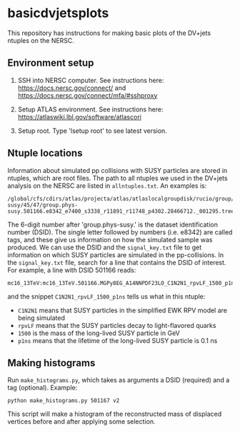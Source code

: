 # basicdvjetsplots

This repository has instructions for making basic plots of the DV+jets ntuples on the NERSC.

## Environment setup

1. SSH into NERSC computer. See instructions here: https://docs.nersc.gov/connect/ and https://docs.nersc.gov/connect/mfa/#sshproxy

2. Setup ATLAS environment. See instructions here: https://atlaswiki.lbl.gov/software/atlascori

3. Setup root. Type 'lsetup root' to see latest version. 

## Ntuple locations
Information about simulated pp collisions with SUSY particles are stored in ntuples, which are root files. The path to all ntuples we used in the DV+jets analysis on the NERSC are listed in `allntuples.txt`. An examples is:
```
/global/cfs/cdirs/atlas/projecta/atlas/atlaslocalgroupdisk/rucio/group/phys-susy/45/47/group.phys-susy.501166.e8342_e7400_s3338_r11891_r11748_p4302.28466712._001295.trees.root
```
The 6-digit number after 'group.phys-susy.' is the dataset identification number (DSID). The single letter followed by numbers (i.e. e8342) are called tags, and these give us information on how the simulated sample was produced. We can use the DSID and the `signal_key.txt` file to get information on which SUSY particles are simulated in the pp-collisions. In the `signal_key.txt` file, search for a line that contains the DSID of interest. For example, a line with DSID 501166 reads: 
```
mc16_13TeV:mc16_13TeV.501166.MGPy8EG_A14NNPDF23LO_C1N2N1_rpvLF_1500_p1ns.deriv.DAOD_SUSY15.e8342_e7400_s3338_r11891_r11748_p4302
``` 
and the snippet `C1N2N1_rpvLF_1500_p1ns` tells us what in this ntuple:
- `C1N2N1` means that SUSY particles in the simplified EWK RPV model are being simulated
- `rpvLF` means that the SUSY particles decay to light-flavored quarks
- `1500` is the mass of the long-lived SUSY particle in GeV
- `p1ns` means that the lifetime of the long-lived SUSY particle is 0.1 ns

## Making histograms
Run `make_histograms.py`, which takes as arguments a DSID (required) and a tag (optional). Example:
```
python make_histograms.py 501167 v2
```
This script will make a histogram of the reconstructed mass of displaced vertices before and after applying some selection.
